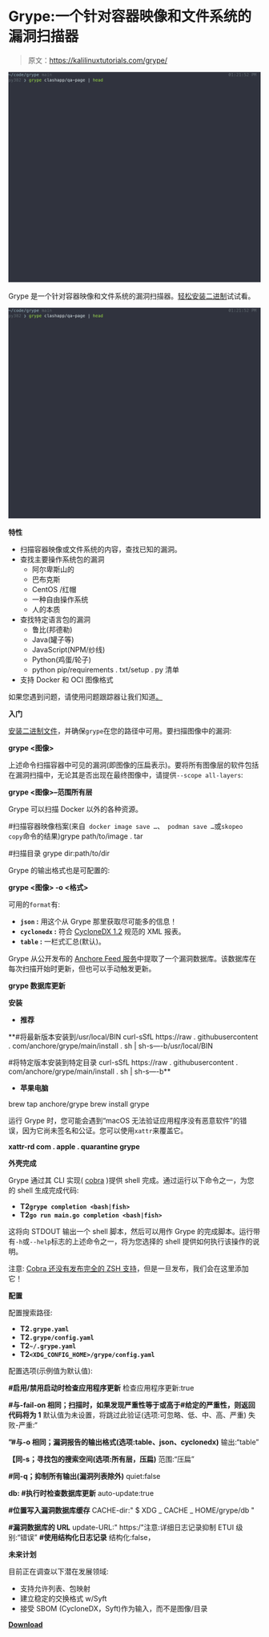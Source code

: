# Grype:一个针对容器映像和文件系统的漏洞扫描器

> 原文：<https://kalilinuxtutorials.com/grype/>

[![Grype : A Vulnerability Scanner For Container Images And Filesystems](img/c4af71b1ffce777aa85fd886a0865165.png "Grype : A Vulnerability Scanner For Container Images And Filesystems")](https://1.bp.blogspot.com/-odsnuQ5BQZA/X5q6cnRaphI/AAAAAAAAH5g/hFVU7rcq-ggnVavEN22xqyP3afeDJjBCwCLcBGAsYHQ/s1281/grype.gif)

Grype 是一个针对容器映像和文件系统的漏洞扫描器。[轻松安装二进制](https://github.com/anchore/grype#installation)试试看。

![Grype : A Vulnerability Scanner For Container Images And Filesystems](img/c4af71b1ffce777aa85fd886a0865165.png "Grype : A Vulnerability Scanner For Container Images And Filesystems")

**特性**

*   扫描容器映像或文件系统的内容，查找已知的漏洞。
*   查找主要操作系统包的漏洞
    *   阿尔卑斯山的
    *   巴布克斯
    *   CentOS /红帽
    *   一种自由操作系统
    *   人的本质
*   查找特定语言包的漏洞
    *   鲁比(邦德勒)
    *   Java(罐子等)
    *   JavaScript(NPM/纱线)
    *   Python(鸡蛋/轮子)
    *   python pip/requirements . txt/setup . py 清单
*   支持 Docker 和 OCI 图像格式

如果您遇到问题，请使用问题跟踪器让我们知道[。](https://github.com/anchore/grype/issues)

**入门**

[安装二进制文件](https://github.com/anchore/grype#installation)，并确保`grype`在您的路径中可用。要扫描图像中的漏洞:

**grype <图像>**

上述命令扫描容器中可见的漏洞(即图像的压扁表示)。要将所有图像层的软件包括在漏洞扫描中，无论其是否出现在最终图像中，请提供`--scope all-layers`:

**grype <图像>–范围所有层**

Grype 可以扫描 Docker 以外的各种资源。

#扫描容器映像档案(来自` docker image save …`、` podman save …`或` skopeo copy `命令的结果)grype path/to/image . tar

#扫描目录 grype dir:path/to/dir

Grype 的输出格式也是可配置的:

**grype <图像> -o <格式>**

可用的`format`有:

*   **`json` :** 用这个从 Grype 那里获取尽可能多的信息！
*   **`cyclonedx` :** 符合 [CycloneDX 1.2](https://cyclonedx.org/) 规范的 XML 报表。
*   **`table` :** 一栏式汇总(默认)。

Grype 从公开发布的 [Anchore Feed 服务](https://ancho.re/v1/service/feeds)中提取了一个漏洞数据库。该数据库在每次扫描开始时更新，但也可以手动触发更新。

**grype 数据库更新**

**安装**

*   **推荐**

**#将最新版本安装到/usr/local/BIN curl-sSfL https://raw . githubusercontent . com/anchore/grype/main/install . sh | sh-s—-b/usr/local/BIN

#将特定版本安装到特定目录 curl-sSfL https://raw . githubusercontent . com/anchore/grype/main/install . sh | sh-s—-b<SOME _ BIN _ PATH><RELEASE _ VERSION>**

*   **苹果电脑**

brew tap anchore/grype
brew install grype

运行 Grype 时，您可能会遇到“macOS 无法验证应用程序没有恶意软件”的错误，因为它尚未签名和公证。您可以使用`xattr`来覆盖它。

**xattr-rd com . apple . quarantine grype**

**外壳完成**

Grype 通过其 CLI 实现( [cobra](https://github.com/spf13/cobra/blob/master/shell_completions.md) )提供 shell 完成。通过运行以下命令之一，为您的 shell 生成完成代码:

*   **T2`grype completion <bash|fish>`**
*   **T2`go run main.go completion <bash|fish>`**

这将向 STDOUT 输出一个 shell 脚本，然后可以用作 Grype 的完成脚本。运行带有`-h`或`--help`标志的上述命令之一，将为您选择的 shell 提供如何执行该操作的说明。

注意: [Cobra 还没有发布完全的 ZSH 支持](https://github.com/spf13/cobra/issues/1226)，但是一旦发布，我们会在这里添加它！

**配置**

配置搜索路径:

*   **T2`.grype.yaml`**
*   **T2`.grype/config.yaml`**
*   **T2`~/.grype.yaml`**
*   **T2`<XDG_CONFIG_HOME>/grype/config.yaml`**

配置选项(示例值为默认值):

**#启用/禁用启动时检查应用程序更新**
检查应用程序更新:true

**#与-fail-on 相同；扫描时，如果发现严重性等于或高于#给定的严重性，则返回代码将为 1**
默认值为未设置，将跳过此验证(选项:可忽略、低、中、高、严重)
失败-严重:“

**”#与-o 相同；漏洞报告的输出格式(选项:table、json、cyclonedx)**
输出:“table”

**【同-s；寻找包的搜索空间(选项:所有层，压扁)**
范围:“压扁”

**#同-q；抑制所有输出(漏洞列表除外)**
quiet:false

**db:
#执行时检查数据库更新**
auto-update:true

**#位置写入漏洞数据库缓存**
CACHE-dir:" $ XDG _ CACHE _ HOME/grype/db "

**#漏洞数据库的 URL**
update-URL:" https:/"注意:详细日志记录抑制 ETUI
级别:“错误”
**#使用结构化日志记录**
结构化:false，

**未来计划**

目前正在调查以下潜在发展领域:

*   支持允许列表、包映射
*   建立稳定的交换格式 w/Syft
*   接受 SBOM (CycloneDX，Syft)作为输入，而不是图像/目录

[**Download**](https://github.com/anchore/grype)